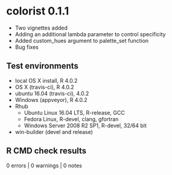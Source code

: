 # colorist 0.1.1

- Two vignettes added
- Adding an additional lambda parameter to control specificity
- Added custom_hues argument to palette_set function
- Bug fixes

## Test environments

- local OS X install, R 4.0.2
- OS X (travis-ci), R 4.0.2
- ubuntu 16.04 (travis-ci), 4.0.2
- Windows (appveyor), R 4.0.2
- Rhub
  - Ubuntu Linux 16.04 LTS, R-release, GCC
  - Fedora Linux, R-devel, clang, gfortran
  - Windows Server 2008 R2 SP1, R-devel, 32/64 bit
- win-builder (devel and release)

## R CMD check results

0 errors | 0 warnings | 0 notes
